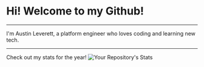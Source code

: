 # Hi! Welcome to my Github!
---
I'm Austin Leverett, a platform engineer who loves coding and learning new tech.


---
Check out my stats for the year!
![Your Repository's Stats](https://github-readme-stats.vercel.app/api?username=miliaus&show_icons=true)
